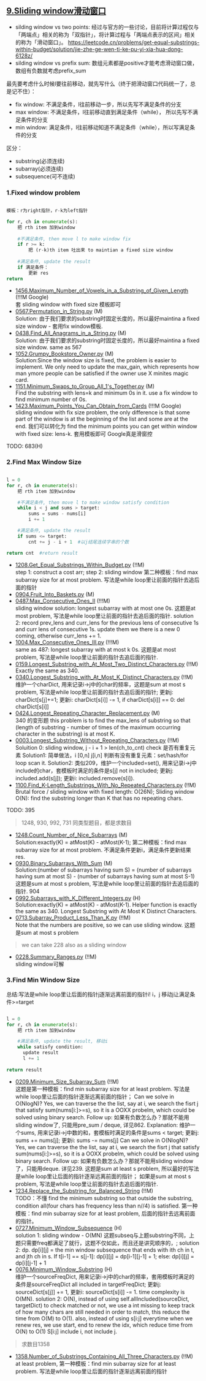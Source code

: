 ## [9.Sliding window滑动窗口]()

* silding window vs two points: 经过与官方的一些讨论，目前将计算过程仅与「两端点」相关的称为「双指针」，将计算过程与「两端点表示的区间」相关的称为「滑动窗口」。
https://leetcode.cn/problems/get-equal-substrings-within-budget/solution/jie-zhe-ge-wen-ti-ke-pu-yi-xia-hua-dong-6128z/
* silding window vs prefix sum: 数组元素都是positive才能考虑滑动窗口做，数组有负数就考虑prefix_sum 

最先要考虑什么时候l要往前移动，就先写什么（终于把滑动窗口代码统一了，总是记不住）：
* fix window: 不满足条件，l往前移动一步，所以先写不满足条件的分支
* max window: 不满足条件，l往前移动直到满足条件（while）， 所以先写不满足条件的分支
* min window: 满足条件，l往前移动知道不满足条件（while），所以写满足条件的分支

区分：
* substring(必须连续) 
* subarray(必须连续)
* subsequence(可不连续)

### 1.Fixed window problem
```python

模板：r为right指针，r-k为left指针

for r, ch in enumerate(s):
    把 rth item 加到window
    
    #不满足条件, then move l to make window fix
    if r >= k:
        把 (r-k)th item 吐出来 to maintian a fixed size window
        
    #满足条件, update the result     
    if 满足条件：    
        更新 res
return
```

- [1456.Maximum_Number_of_Vowels_in_a_Substring_of_Given_Length](Solutions/1456.Maximum_Number_of_Vowels_in_a_Substring_of_Given_Length.py) (!!!M Google)<br>
套 sliding window with fixed size 模板即可
- [0567.Permutation_in_String.py](Solutions/0567.Permutation_in_String.py) (M)<br>
Solution: 由于我们要求的substring时固定长度的，所以最好maintina a fixed size window - 套用fix window模板.
- [0438.Find_All_Anagrams_in_a_String.py](Solutions/0438.Find_All_Anagrams_in_a_String.py) (M)<br>
Solution: 由于我们要求的substring时固定长度的，所以最好maintina a fixed size window. same as 567
- [1052.Grumpy_Bookstore_Owner.py](Solutions/1052.Grumpy_Bookstore_Owner.py) (M)<br>
Solution:Since the window size is fixed, the problem is easier to implement. We only need to update the max_gain, which represents how man ymore people can be satisfied if the owner use X minites magic card.
- [1151.Minimum_Swaps_to_Group_All_1's_Together.py](Solutions/1151.Minimum_Swaps_to_Group_All_1's_Together.py) (M)<br>
Find the substring with lens=k and minimum 0s in it. use a fix window to find minimum number of 0s.
- [1423.Maximum_Points_You_Can_Obtain_from_Cards](Solutions/1423.Maximum_Points_You_Can_Obtain_from_Cards.py) (!!!M Google)<br>
sliding window with fix size problem, the only difference is that some part of the window is at the beginning of the list and some are at the end. 我们可以转化为 find the minimum points you can get within window with fixed size: lens-k. 套用模板即可 Google真是滑窗控

TODO: 683(H)


### 2.Find Max Window Size

```python

l = 0
for r, ch in enumerate(s):
    把 rth item 加到window

    #不满足条件, then move l to make window satisfy condition
    while i < j and sums > target:
        sums = sums - nums[i]
        i += 1

    #满足条件, update the result    
    if sums <= target:
        cnt += j - i + 1  #以j结尾连续字串的个数

return cnt  #return result

```

- [1208.Get_Equal_Substrings_Within_Budget.py](Solutions/1208.Get_Equal_Substrings_Within_Budget.py) (!!M)<br>
step 1: construct a cost arr; step 2: sliding window 第二种模板：find max subarray size for at most problem. 写法是while loop里让前面的指针去追后面的指针
- [0904.Fruit_Into_Baskets.py](Solutions/0904.Fruit_Into_Baskets.py) (M)<br>
- [0487.Max_Consecutive_Ones_II](Solutions/0487.Max_Consecutive_Ones_II.py) (!!!M)<br>
sliding window solution: longest subarray with at most one 0s. 这题是at most problem, 写法是while loop里让前面的指针去追后面的指针. solution 2: record prev_lens and curr_lens for the previous lens of consecutive 1s and curr lens of consecutive 1s. update them we there is a new 0 coming, otherwise curr_lens += 1.
- [1004.Max_Consecutive_Ones_III.py](Solutions/1004.Max_Consecutive_Ones_III.py) (!!!M)<br>
same as 487: longest subarray with at most k 0s. 这题是at most problem, 写法是while loop里让前面的指针去追后面的指针.
- [0159.Longest_Substring_with_At_Most_Two_Distinct_Characters.py](Solutions/0159.Longest_Substring_with_At_Most_Two_Distinct_Characters.py) (!!M)<br>
Exactly the same as 340.
- [0340.Longest_Substring_with_At_Most_K_Distinct_Characters.py](Solutions/0340.Longest_Substring_with_At_Most_K_Distinct_Characters.py) (!!M)<br>
维护一个charDict, 用来记录i->j中的char的频率，这题是sum at most s problem, 写法是while loop里让前面的指针去追后面的指针; 更新j: charDict[s[j]+=1; 更新i: charDict[s[i]] -= 1, if charDict[s[i]] == 0: del charDict[s[i]]
- [0424.Longest_Repeating_Character_Replacement.py](Solutions/0424.Longest_Repeating_Character_Replacement.py) (M)<br>
340 的变形题 this problem is to find the max_lens of substring so that (length of substring - number of times of the maximum occurring character in the substring) is at most K.
- [0003.Longest_Substring_Without_Repeating_Characters.py](Solutions/0003.Longest_Substring_Without_Repeating_Characters.py) (!!M) <br>
Soluition 0: sliding window, j - i + 1 > len(ch_to_cnt) check 是否有重复元素 
Solution1: 简单做法，i [0,n] j[i,n] 判断有没有重复元素：set/hash/for loop scan it.
Solution2: 类似209，维护一个included=set(), 用来记录i->j中include的char，套模板时满足的条件是s[j] not in included; 更新j: included.add(s[j]); 更新i: included.remove(s[i]). 
- [1100.Find_K-Length_Substrings_With_No_Repeated_Characters.py](Solutions/1100.Find_K-Length_Substrings_With_No_Repeated_Characters.py) (!!M) <br>
Brutal force / sliding window with fixed length: O(26N); Sliding window O(N): find the substring longer than K that has no repeating chars.

TODO: 395

> 1248, 930, 992, 731 同类型题目，都是求数目
- [1248.Count_Number_of_Nice_Subarrays](Solutions/1248.Count_Number_of_Nice_Subarrays.py) (M)<br>
Solution:exactly(K) = atMost(K) - atMost(K-1); 第二种模板：find max subarray size for at most problem. 不满足条件更新i，满足条件更新结果res.
- [0930.Binary_Subarrays_With_Sum](Solutions/0930.Binary_Subarrays_With_Sum.py) (M)<br>
Solution:(number of subarrays having sum S) = (number of subarrays having sum at most S) - (number of subarrays having sum at most S-1) 这题是sum at most s problem, 写法是while loop里让前面的指针去追后面的指针.
904
- [0992.Subarrays_with_K_Different_Integers.py](Solutions/0992.Subarrays_with_K_Different_Integers.py) (H)<br>
Solution:exactly(K) = atMost(K) - atMost(K-1). Helper function is exactly the same as 340. Longest Substring with At Most K Distinct Characters.
- [0713.Subarray_Product_Less_Than_K.py](Solutions/0713.Subarray_Product_Less_Than_K.py) (!!M)<br>
Note that the numbers are positive, so we can use sliding window. 这题是sum at most s problem

> we can take 228 also as a sliding window
- [0228.Summary_Ranges.py](Solutions/0228.Summary_Ranges.py) (!!M) <br>
sliding window可解

### 3.Find Min Window Size

总结:写法是while loop里让后面的指针j逐渐远离前面的指针i! i，j 移动j让满足条件>=target

```python

l = 0
for r, ch in enumerate(s):
    把 rth item 加到window

    #满足条件, update the result, 移动i    
    while satisfy condition:
      update result
      l += 1
    
return result 
```

- [0209.Minimum_Size_Subarray_Sum](Solutions/0209.Minimum_Size_Subarray_Sum.py) (!!M)<br>
这题是第一种模板：find min subarray size for at least problem. 写法是while loop里让后面的指针逐渐远离前面的指针； Can we solve in O(NlogN)? Yes, we can traverse the the list, say at i, we search the fisrt j that satisfy sum(nums[i:]>=s), so it is a OOXX probelm, which could be solved using binary search. Follow up: 如果有负数怎么办？那就不能用sliding window了, 只能用pre_sum / deque, 详见862.
Explanation: 维护一个sums, 用来记录i->j中数的和，套模板时满足的条件是sums < target; 更新j: sums += nums[j]; 更新i: sums -= nums[j] Can we solve in O(NlogN)? Yes, we can traverse the the list, say at i, we search the fisrt j that satisfy sum(nums[i:]>=s), so it is a OOXX probelm, which could be solved using binary search. Follow up: 如果有负数怎么办？那就不能用sliding window了，只能用deque. 详见239. 这题是sum at least s problem, 所以最好的写法是while loop里让后面的指针逐渐远离前面的指针； 如果是sum at most s problem, 写法是while loop里让前面的指针去追后面的指针.
- [1234.Replace_the_Substring_for_Balanced_String](Solutions/1234.Replace_the_Substring_for_Balanced_String.py) (!!M)<br>
TODO：不懂
find the minimum substring so that outside the substring, condition all(four chars has frequency less than n//4) is satisfied. 第一种模板：find min subarray size for at least problem, 后面的指针去远离前面的指针。
- [0727.Minimum_Window_Subsequence](Solutions/0727.Minimum_Window_Subsequence.py) (H)<br>
solution 1: sliding window - O(MN) 这题subseq与上题substring不同，上题只需要freq都满足了就行，这题不仅如此，而且还是讲究顺序的，; solution 2: dp. dp[i][j] = the min window subsequence that ends with ith ch in t, and jth ch in s. If t[i-1] == s[j-1]: dp[i][j] = dp[i-1][j-1] + 1; else: dp[i][j] = dp[i][j-1] + 1
- [0076.Minimum_Window_Substring](Solutions/0076.Minimum_Window_Substring.py) (H)<br>
维护一个sourceFreqDict, 用来记录i->j中的char的频率，套用模板时满足的条件是sourceFreqDict all included in targetFreqDict; 更新j: sourceDict[s[j]] += 1, 更新i: sourceDict[s[i]] -= 1. time complexity is O(MN). solution 2: O(N), instead of using self.allIncluded(sourceDict, targetDict) to check matched or not, we use a int missing to keep track of how many chars are still needed in order to match, this reduce the time from O(M) to O(1). also, instead of using s[i:j] everytime when we renew res, we use start, end to renew the idx, which reduce time from O(N) to O(1)
S[i:j] include i, not include j.

> 求数目1358
- [1358.Number_of_Substrings_Containing_All_Three_Characters.py](Solutions/1358.Number_of_Substrings_Containing_All_Three_Characters.py) (!!M)<br>
at least problem, 第一种模板：find min subarray size for at least problem. 写法是while loop里让后面的指针逐渐远离前面的指针

